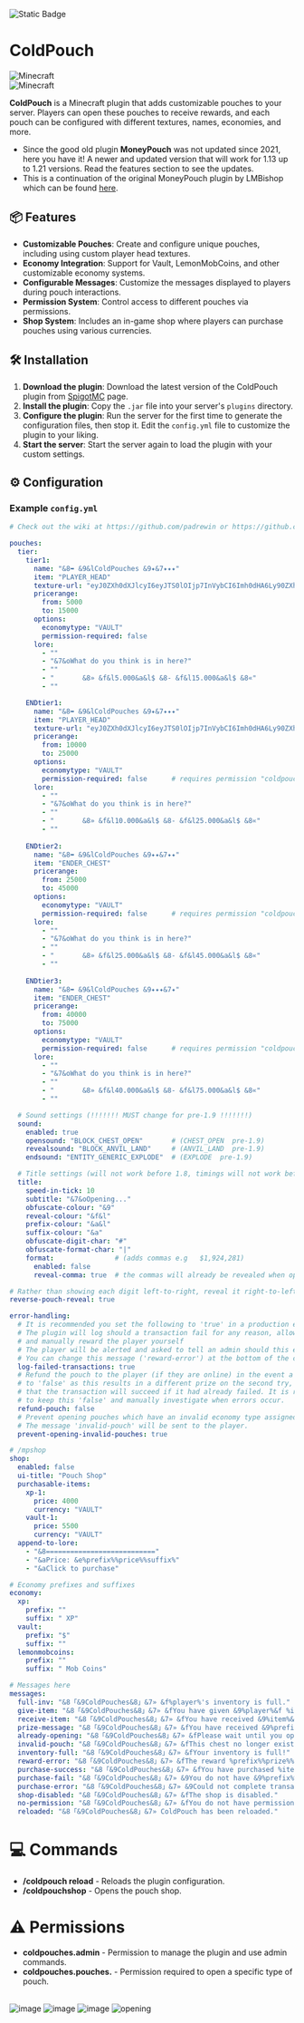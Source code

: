 ![Static Badge](https://img.shields.io/badge/Version-v1.0-blue?color=799aca)
# ColdPouch

![Minecraft](https://img.shields.io/badge/Minecraft-1.20.1-blue.svg)<br>
![Minecraft](https://img.shields.io/badge/Minecraft-1.21-green.svg)

**ColdPouch** is a Minecraft plugin that adds customizable pouches to your server. Players can open these pouches to receive rewards, and each pouch can be configured with different textures, names, economies, and more.<br>
- Since the good old plugin **MoneyPouch** was not updated since 2021, here you have it! A newer and updated version that will work for 1.13 up to 1.21 versions. Read the features section to see the updates.
- This is a continuation of the original MoneyPouch plugin by LMBishop which can be found [here](https://github.com/LMBishop/MoneyPouch).

## 📦 Features

- **Customizable Pouches**: Create and configure unique pouches, including using custom player head textures.
- **Economy Integration**: Support for Vault, LemonMobCoins, and other customizable economy systems.
- **Configurable Messages**: Customize the messages displayed to players during pouch interactions.
- **Permission System**: Control access to different pouches via permissions.
- **Shop System**: Includes an in-game shop where players can purchase pouches using various currencies.

## 🛠️ Installation

1. **Download the plugin**: Download the latest version of the ColdPouch plugin from [SpigotMC](https://www.spigotmc.org/resources/authors/padrecxsh.2013368/) page.
2. **Install the plugin**: Copy the `.jar` file into your server's `plugins` directory.
3. **Configure the plugin**: Run the server for the first time to generate the configuration files, then stop it. Edit the `config.yml` file to customize the plugin to your liking.
4. **Start the server**: Start the server again to load the plugin with your custom settings.

## ⚙️ Configuration

### Example `config.yml`

```yaml
# Check out the wiki at https://github.com/padrewin or https://github.com/Cold-Development

pouches:
  tier:
    tier1:
      name: "&8➥ &9&lColdPouches &9✦&7✦✦✦"
      item: "PLAYER_HEAD"
      texture-url: "eyJ0ZXh0dXJlcyI6eyJTS0lOIjp7InVybCI6Imh0dHA6Ly90ZXh0dXJlcy5taW5lY3JhZnQubmV0L3RleHR1cmUvYzg2MjJhM2Q1M2NjYzc4NDM2YzBmNjYwMDRjYjRiNzcyOWM0NjZlYTEwMDY1ZTgzOWEwNmI2Mjg4YmZkYTk4NiJ9fX0="
      pricerange:
        from: 5000
        to: 15000
      options:
        economytype: "VAULT"
        permission-required: false
      lore:
        - ""
        - "&7&oWhat do you think is in here?"
        - ""
        - "       &8» &f&l5.000&a&l$ &8- &f&l15.000&a&l$ &8«"
        - ""

    ENDtier1:
      name: "&8➥ &9&lColdPouches &9✦&7✦✦✦"
      item: "PLAYER_HEAD"
      texture-url: "eyJ0ZXh0dXJlcyI6eyJTS0lOIjp7InVybCI6Imh0dHA6Ly90ZXh0dXJlcy5taW5lY3JhZnQubmV0L3RleHR1cmUvNzAxZjY4NjM3OTI2YTg2MTRjNjMzNWIyOWYzM2U3M2Y2NDkyMTNlZmFkZTAzMTJmNTk3YzUyZDc2YzQwZjlkMiJ9fX0="
      pricerange:
        from: 10000
        to: 25000
      options:
        economytype: "VAULT"
        permission-required: false      # requires permission "coldpouches.pouches.ENDtier1"
      lore:
        - ""
        - "&7&oWhat do you think is in here?"
        - ""
        - "       &8» &f&l10.000&a&l$ &8- &f&l25.000&a&l$ &8«"
        - ""
    
    ENDtier2:
      name: "&8➥ &9&lColdPouches &9✦✦&7✦✦"
      item: "ENDER_CHEST"
      pricerange:
        from: 25000
        to: 45000
      options:
        economytype: "VAULT"
        permission-required: false      # requires permission "coldpouches.pouches.ENDtier2"
      lore:
        - ""
        - "&7&oWhat do you think is in here?"
        - ""
        - "       &8» &f&l25.000&a&l$ &8- &f&l45.000&a&l$ &8«"
        - ""
    
    ENDtier3:
      name: "&8➥ &9&lColdPouches &9✦✦✦&7✦"
      item: "ENDER_CHEST"
      pricerange:
        from: 40000
        to: 75000
      options:
        economytype: "VAULT"
        permission-required: false      # requires permission "coldpouches.pouches.ENDtier3"
      lore:
        - ""
        - "&7&oWhat do you think is in here?"
        - ""
        - "       &8» &f&l40.000&a&l$ &8- &f&l75.000&a&l$ &8«"
        - ""

  # Sound settings (!!!!!!! MUST change for pre-1.9 !!!!!!!)
  sound:
    enabled: true
    opensound: "BLOCK_CHEST_OPEN"       # (CHEST_OPEN  pre-1.9)
    revealsound: "BLOCK_ANVIL_LAND"     # (ANVIL_LAND  pre-1.9)
    endsound: "ENTITY_GENERIC_EXPLODE"  # (EXPLODE  pre-1.9)

  # Title settings (will not work before 1.8, timings will not work before 1.10)
  title:
    speed-in-tick: 10
    subtitle: "&7&oOpening..."
    obfuscate-colour: "&9"
    reveal-colour: "&f&l"
    prefix-colour: "&a&l"
    suffix-colour: "&a"
    obfuscate-digit-char: "#"
    obfuscate-format-char: "|"
    format:               # (adds commas e.g   $1,924,281)
      enabled: false
      reveal-comma: true  # the commas will already be revealed when opening

# Rather than showing each digit left-to-right, reveal it right-to-left
reverse-pouch-reveal: true

error-handling:
  # It is recommended you set the following to 'true' in a production environment
  # The plugin will log should a transaction fail for any reason, allowing you to investigate
  # and manually reward the player yourself
  # The player will be alerted and asked to tell an admin should this event occur regardless if this is disabled
  # You can change this message ('reward-error') at the bottom of the config
  log-failed-transactions: true
  # Refund the pouch to the player (if they are online) in the event a transaction failed - this is default
  # to 'false' as this results in a different prize on the second try, and it is unlikely
  # that the transaction will succeed if it had already failed. It is recommended
  # to keep this 'false' and manually investigate when errors occur.
  refund-pouch: false
  # Prevent opening pouches which have an invalid economy type assigned to them.
  # The message 'invalid-pouch' will be sent to the player.
  prevent-opening-invalid-pouches: true

# /mpshop
shop:
  enabled: false
  ui-title: "Pouch Shop"
  purchasable-items:
    xp-1:
      price: 4000
      currency: "VAULT"
    vault-1:
      price: 5500
      currency: "VAULT"
  append-to-lore:
    - "&8==========================="
    - "&aPrice: &e%prefix%%price%%suffix%"
    - "&aClick to purchase"

# Economy prefixes and suffixes
economy:
  xp:
    prefix: ""
    suffix: " XP"
  vault:
    prefix: "$"
    suffix: ""
  lemonmobcoins:
    prefix: ""
    suffix: " Mob Coins"

# Messages here
messages:
  full-inv: "&8「&9ColdPouches&8」&7» &f%player%'s inventory is full."
  give-item: "&8「&9ColdPouches&8」&7» &fYou have given &9%player%&f %item%&f."
  receive-item: "&8「&9ColdPouches&8」&7» &fYou have received &9%item%&f."
  prize-message: "&8「&9ColdPouches&8」&7» &fYou have received &9%prefix%%prize%%suffix%&f!"
  already-opening: "&8「&9ColdPouches&8」&7» &fPlease wait until you open the first chest!"
  invalid-pouch: "&8「&9ColdPouches&8」&7» &fThis chest no longer exists! &7(contact an administrator)"
  inventory-full: "&8「&9ColdPouches&8」&7» &fYour inventory is full!"
  reward-error: "&8「&9ColdPouches&8」&7» &fThe reward %prefix%%prize%%suffix% &fhas failed."
  purchase-success: "&8「&9ColdPouches&8」&7» &fYou have purchased %item%&f for &9%prefix%%price%%suffix%&f."
  purchase-fail: "&8「&9ColdPouches&8」&7» &9You do not have &9%prefix%%price%%suffix%&f."
  purchase-error: "&8「&9ColdPouches&8」&7» &9Could not complete transaction for %item%&9."
  shop-disabled: "&8「&9ColdPouches&8」&7» &fThe shop is disabled."
  no-permission: "&8「&9ColdPouches&8」&7» &fYou do not have permission to open this chest!"
  reloaded: "&8「&9ColdPouches&8」&7» ColdPouch has been reloaded."
```

# 💻 Commands
- **/coldpouch reload** - Reloads the plugin configuration.
- **/coldpouchshop** - Opens the pouch shop.

# ⚠️ Permissions
- **coldpouches.admin** - Permission to manage the plugin and use admin commands.
- **coldpouches.pouches.<id>** - Permission required to open a specific type of pouch.

<br>![image](https://github.com/user-attachments/assets/d90280ff-2742-4345-b504-811ce1f26fa0)
![image](https://github.com/user-attachments/assets/7f9f283d-7c0a-44a1-8094-1843b4d179dd)
![image](https://github.com/user-attachments/assets/3df02627-6c76-4d80-8d91-e879937f4ddd)
![opening](https://github.com/user-attachments/assets/a7889779-bceb-42c8-b573-8d05e9d49070)
